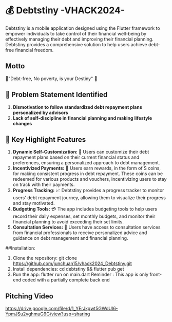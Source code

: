 # 💰 Debtstiny -VHACK2024-

Debtstiny is a mobile application designed using the Flutter framework to empower individuals to take control of their financial well-being by effectively managing their debt and improving their financial planning. Debtstiny provides a comprehensive solution to help users achieve debt-free financial freedom.

## Motto
🌟"Debt-free, No poverty, is your Destiny" 🌟

## 🎯 Problem Statement Identified
1. **Dismotivation to follow standardized debt repayment plans personalized by advisors**
2. **Lack of self-discipline in financial planning and making lifestyle changes**

## 🔑 Key Highlight Features
1. **Dynamic Self-Customization:** 🔄 Users can customize their debt repayment plans based on their current financial status and preferences, ensuring a personalized approach to debt management.
2. **Incentivized Payments:** 🎁 Users earn rewards, in the form of S coins, for making consistent progress in debt repayment. These coins can be redeemed for various products and vouchers, incentivizing users to stay on track with their payments.
3. **Progress Tracking:** 📈 Debtstiny provides a progress tracker to monitor users' debt repayment journey, allowing them to visualize their progress and stay motivated.
4. **Budgeting Tools:** 💳 The app includes budgeting tools to help users record their daily expenses, set monthly budgets, and monitor their financial planning to avoid exceeding their set limits.
5. **Consultation Services:** 💬 Users have access to consultation services from financial professionals to receive personalized advice and guidance on debt management and financial planning.

##Installation:
1. Clone the repository: git clone https://github.com/junchuan15/vhack2024_Debtstiny.git
2. Install dependencies: cd debtstiny && flutter pub get
3. Run the app: flutter run on main.dart
Reminder :  This app is only front-end coded with a partially complete back end

## Pitching Video
https://drive.google.com/file/d/1_YErJkgwt5GWdUl6-YpmJSu2vghmuG9G/view?usp=sharing
